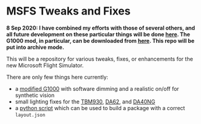 # MSFS Tweaks and Fixes

**8 Sep 2020: I have combined my efforts with those of several others, and all future development on these particular things will be done [here](https://github.com/Working-Title-MSFS-Mods/fspackages).   The G1000 mod, in particular, can be downloaded from [here](https://github.com/Working-Title-MSFS-Mods/fspackages/releases).  This repo will be put into archive mode.**

This will be a repository for various tweaks, fixes, or enhancements for the new Microsoft Flight Simulator.

There are only few things here currently:

* a [modified G1000](rcj-g1000/) with software dimming and a realistic on/off for synthetic vision
* small lighting fixes for the [TBM930](fixes/tbm930_lighting_fix/), [DA62](fixes/da62_lighting_fix/), and [DA40NG](fixes/da40ng_lighting_fix/)
* a [python script](bin/build.py) which can be used to build a package with a correct `layout.json`
